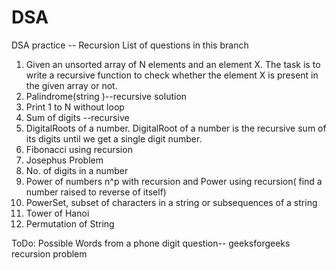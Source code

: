 # DSA
DSA practice -- Recursion
List of questions in this branch
1. Given an unsorted array of N elements and an element X. The task is to write a recursive function to check whether the element X is present in the given array or not.
2. Palindrome(string )--recursive solution
3. Print 1 to N without loop 
4. Sum of digits --recursive
5. DigitalRoots of a number. DigitalRoot of a number is the recursive sum of its digits until we get a single digit number.
6. Fibonacci using recursion
7. Josephus Problem
8. No. of digits in a number
9. Power of numbers n^p with recursion and Power using recursion( find a number raised to reverse of itself)
10. PowerSet, subset of characters in a string or subsequences of a string
11. Tower of Hanoi
12. Permutation of String

ToDo:
Possible Words from a phone digit question-- geeksforgeeks recursion problem
